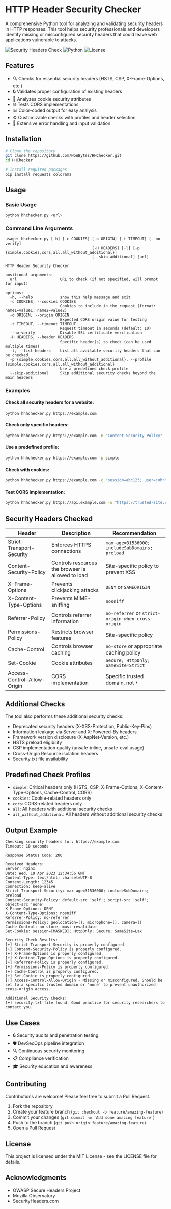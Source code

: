 # HTTP Header Security Checker

A comprehensive Python tool for analyzing and validating security headers in HTTP responses. This tool helps security professionals and developers identify missing or misconfigured security headers that could leave web applications vulnerable to attacks.

![Security Headers Check](https://img.shields.io/badge/Security-Headers%20Check-brightgreen)
![Python](https://img.shields.io/badge/python-3.6+-blue.svg)
![License](https://img.shields.io/badge/license-MIT-green.svg)

## Features

- 🔍 Checks for essential security headers (HSTS, CSP, X-Frame-Options, etc.)
- 🔒 Validates proper configuration of existing headers
- 🍪 Analyzes cookie security attributes
- 🌐 Tests CORS implementations
- 📊 Color-coded output for easy analysis
- ⚙️ Customizable checks with profiles and header selection
- 🧩 Extensive error handling and input validation

## Installation

```bash
# Clone the repository
git clone https://github.com/NonBytes/HHChecker.git
cd HHChecker

# Install required packages
pip install requests colorama
```

## Usage

### Basic Usage

```bash
python hhchecker.py <url>
```

### Command Line Arguments

```
usage: hhchecker.py [-h] [-c COOKIES] [-o ORIGIN] [-t TIMEOUT] [--no-verify]
                                      [-H HEADERS] [-l] [-p {simple,cookies,cors,all,all_without_additional}]
                                      [--skip-additional] [url]

HTTP Header Security Checker

positional arguments:
  url                   URL to check (if not specified, will prompt for input)

options:
  -h, --help            show this help message and exit
  -c COOKIES, --cookies COOKIES
                        Cookies to include in the request (format: name1=value1; name2=value2)
  -o ORIGIN, --origin ORIGIN
                        Expected CORS origin value for testing
  -t TIMEOUT, --timeout TIMEOUT
                        Request timeout in seconds (default: 10)
  --no-verify           Disable SSL certificate verification
  -H HEADERS, --header HEADERS
                        Specific header(s) to check (can be used multiple times)
  -l, --list-headers    List all available security headers that can be checked
  -p {simple,cookies,cors,all,all_without_additional}, --profile {simple,cookies,cors,all,all_without_additional}
                        Use a predefined check profile
  --skip-additional     Skip additional security checks beyond the main headers
```

### Examples

#### Check all security headers for a website:
```bash
python hhhchecker.py https://example.com
```

#### Check only specific headers:
```bash
python hhhchecker.py https://example.com -H "Content-Security-Policy" -H "X-Frame-Options"
```

#### Use a predefined profile:
```bash
python hhhchecker.py https://example.com -p simple
```

#### Check with cookies:
```bash
python hhhchecker.py https://example.com -c "session=abc123; user=john"
```

#### Test CORS implementation:
```bash
python hhhchecker.py https://api.example.com -o "https://trusted-site.com"
```

## Security Headers Checked

| Header | Description | Recommendation |
|--------|-------------|----------------|
| Strict-Transport-Security | Enforces HTTPS connections | `max-age=31536000; includeSubDomains; preload` |
| Content-Security-Policy | Controls resources the browser is allowed to load | Site-specific policy to prevent XSS |
| X-Frame-Options | Prevents clickjacking attacks | `DENY` or `SAMEORIGIN` |
| X-Content-Type-Options | Prevents MIME-sniffing | `nosniff` |
| Referrer-Policy | Controls referrer information | `no-referrer` or `strict-origin-when-cross-origin` |
| Permissions-Policy | Restricts browser features | Site-specific policy |
| Cache-Control | Controls browser caching | `no-store` or appropriate caching policy |
| Set-Cookie | Cookie attributes | `Secure; HttpOnly; SameSite=Strict` |
| Access-Control-Allow-Origin | CORS implementation | Specific trusted domain, not `*` |

## Additional Checks

The tool also performs these additional security checks:

- Deprecated security headers (X-XSS-Protection, Public-Key-Pins)
- Information leakage via Server and X-Powered-By headers
- Framework version disclosure (X-AspNet-Version, etc.)
- HSTS preload eligibility
- CSP implementation quality (unsafe-inline, unsafe-eval usage)
- Cross-Origin Resource isolation headers
- Security.txt file availability

## Predefined Check Profiles

- `simple`: Critical headers only (HSTS, CSP, X-Frame-Options, X-Content-Type-Options, Cache-Control, CORS)
- `cookies`: Cookie-related headers only
- `cors`: CORS-related headers only
- `all`: All headers with additional security checks
- `all_without_additional`: All headers without additional security checks

## Output Example

```
Checking security headers for: https://example.com
Timeout: 10 seconds

Response Status Code: 200

Received Headers:
Server: nginx
Date: Wed, 19 Apr 2023 12:34:56 GMT
Content-Type: text/html; charset=UTF-8
Content-Length: 12345
Connection: keep-alive
Strict-Transport-Security: max-age=31536000; includeSubDomains; preload
Content-Security-Policy: default-src 'self'; script-src 'self'; object-src 'none'
X-Frame-Options: DENY
X-Content-Type-Options: nosniff
Referrer-Policy: no-referrer
Permissions-Policy: geolocation=(), microphone=(), camera=()
Cache-Control: no-store, must-revalidate
Set-Cookie: session=[MASKED]; HttpOnly; Secure; SameSite=Lax

Security Check Results:
[+] Strict-Transport-Security is properly configured.
[+] Content-Security-Policy is properly configured.
[+] X-Frame-Options is properly configured.
[+] X-Content-Type-Options is properly configured.
[+] Referrer-Policy is properly configured.
[+] Permissions-Policy is properly configured.
[+] Cache-Control is properly configured.
[+] Set-Cookie is properly configured.
[!] Access-Control-Allow-Origin - Missing or misconfigured. Should be set to a specific trusted domain or 'none' to prevent unauthorized cross-origin access.

Additional Security Checks:
[+] security.txt file found. Good practice for security researchers to contact you.
```

## Use Cases

- 🔒 Security audits and penetration testing
- 🛡️ DevSecOps pipeline integration
- 🔍 Continuous security monitoring
- 📋 Compliance verification
- 🎓 Security education and awareness

## Contributing

Contributions are welcome! Please feel free to submit a Pull Request.

1. Fork the repository
2. Create your feature branch (`git checkout -b feature/amazing-feature`)
3. Commit your changes (`git commit -m 'Add some amazing feature'`)
4. Push to the branch (`git push origin feature/amazing-feature`)
5. Open a Pull Request

## License

This project is licensed under the MIT License - see the LICENSE file for details.

## Acknowledgments

- OWASP Secure Headers Project
- Mozilla Observatory
- SecurityHeaders.com
